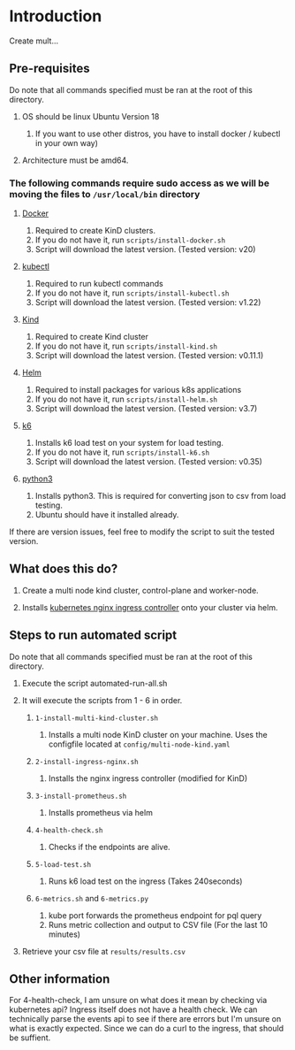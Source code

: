 # Introduction

Create mult...

## Pre-requisites

Do note that all commands specified must be ran at the root of this directory.

1. OS should be linux Ubuntu Version 18

   1. If you want to use other distros, you have to install docker / kubectl in your own way)

1. Architecture must be amd64.

### The following commands require sudo access as we will be moving the files to `/usr/local/bin` directory

1. [Docker](https://docs.docker.com/engine/install/ubuntu/)
   1. Required to create KinD clusters.
   1. If you do not have it, run `scripts/install-docker.sh`
   1. Script will download the latest version. (Tested version: v20)

1. [kubectl](https://kubernetes.io/docs/tasks/tools/install-kubectl-linux/)
   1. Required to run kubectl commands
   1. If you do not have it, run `scripts/install-kubectl.sh`
   1. Script will download the latest version. (Tested version: v1.22)

1. [Kind](https://kind.sigs.k8s.io/docs/user/quick-start/#installing-with-a-package-manager)
   1. Required to create Kind cluster
   1. If you do not have it, run `scripts/install-kind.sh`
   1. Script will download the latest version. (Tested version: v0.11.1)

1. [Helm](https://helm.sh/docs/intro/install/)
   1. Required to install packages for various k8s applications
   1. If you do not have it, run `scripts/install-helm.sh`
   1. Script will download the latest version. (Tested version: v3.7)

1. [k6](https://k6.io/docs/getting-started/installation/)
   1. Installs k6 load test on your system for load testing.
   1. If you do not have it, run `scripts/install-k6.sh`
   1. Script will download the latest version. (Tested version: v0.35)

1. [python3](https://www.python.org/downloads/)
   1. Installs python3. This is required for converting json to csv from load testing.
   1. Ubuntu should have it installed already.

If there are version issues, feel free to modify the script to suit the tested version.

## What does this do?

1. Create a multi node kind cluster, control-plane and worker-node.

1. Installs [kubernetes nginx ingress controller](https://kubernetes.github.io/ingress-nginx/deploy/) onto your cluster via helm.

## Steps to run automated script

Do note that all commands specified must be ran at the root of this directory.

1. Execute the script automated-run-all.sh

1. It will execute the scripts from 1 - 6 in order.
   1. `1-install-multi-kind-cluster.sh`
      1. Installs a multi node KinD cluster on your machine. Uses the configfile located at `config/multi-node-kind.yaml`

   1. `2-install-ingress-nginx.sh`
      1. Installs the nginx ingress controller (modified for KinD)

   1. `3-install-prometheus.sh`
      1. Installs prometheus via helm

   1. `4-health-check.sh`
      1. Checks if the endpoints are alive.

   1. `5-load-test.sh`
      1. Runs k6 load test on the ingress (Takes 240seconds)

   1. `6-metrics.sh` and `6-metrics.py`
      1. kube port forwards the prometheus endpoint for pql query
      1. Runs metric collection and output to CSV file (For the last 10 minutes)

1. Retrieve your csv file at `results/results.csv`

## Other information

For 4-health-check, I am unsure on what does it mean by checking via kubernetes api?
Ingress itself does not have a health check. We can technically parse the events api to see if there are errors but I'm unsure on what is exactly expected. Since we can do a curl to the ingress, that should be suffient.
